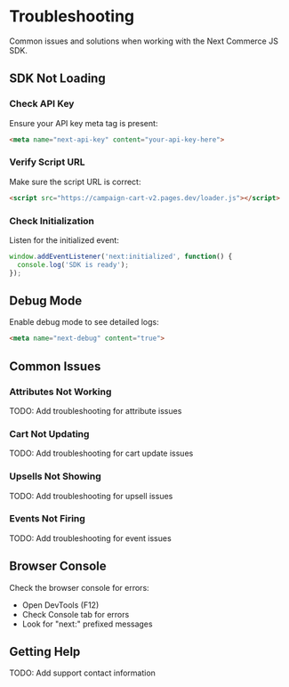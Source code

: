 # Troubleshooting

Common issues and solutions when working with the Next Commerce JS SDK.

## SDK Not Loading

### Check API Key
Ensure your API key meta tag is present:
```html
<meta name="next-api-key" content="your-api-key-here">
```

### Verify Script URL
Make sure the script URL is correct:
```html
<script src="https://campaign-cart-v2.pages.dev/loader.js"></script>
```

### Check Initialization
Listen for the initialized event:
```javascript
window.addEventListener('next:initialized', function() {
  console.log('SDK is ready');
});
```

## Debug Mode

Enable debug mode to see detailed logs:
```html
<meta name="next-debug" content="true">
```

## Common Issues

### Attributes Not Working

TODO: Add troubleshooting for attribute issues

### Cart Not Updating

TODO: Add troubleshooting for cart update issues

### Upsells Not Showing

TODO: Add troubleshooting for upsell issues

### Events Not Firing

TODO: Add troubleshooting for event issues

## Browser Console

Check the browser console for errors:
- Open DevTools (F12)
- Check Console tab for errors
- Look for "next:" prefixed messages

## Getting Help

TODO: Add support contact information
